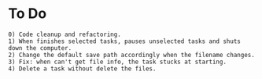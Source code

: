 # To Do
    0) Code cleanup and refactoring.    
    1) When finishes selected tasks, pauses unselected tasks and shuts down the computer. 
    2) Change the default save path accordingly when the filename changes.
    3) Fix: when can't get file info, the task stucks at starting.
    4) Delete a task without delete the files.


